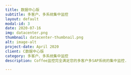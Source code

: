 ```yaml
---
title: 数据中心版
subtitle: 多客户、多系统集中监控
layout: default
modal-id: 3
date: 2020-07-16
img: datacenter.png
thumbnail: datacenter-thumbnail.png
alt: image-alt
project-date: April 2020
client: C数据中心版
category: 多客户、多系统集中监控
description: Coffee监控完全满足您的多客户多SAP系统的集中监控.

---
```

